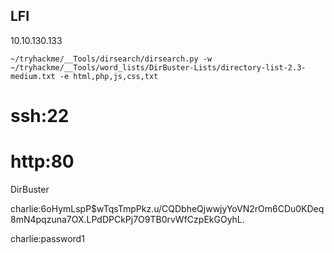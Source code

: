 ## LFI

10.10.130.133

`~/tryhackme/__Tools/dirsearch/dirsearch.py -w ~/tryhackme/__Tools/word_lists/DirBuster-Lists/directory-list-2.3-medium.txt -e html,php,js,css,txt`


# ssh:22

# http:80

DirBuster

charlie:$6$oHymLspP$wTqsTmpPkz.u/CQDbheQjwwjyYoVN2rOm6CDu0KDeq8mN4pqzuna7OX.LPdDPCkPj7O9TB0rvWfCzpEkGOyhL.

charlie:password1